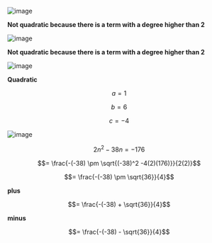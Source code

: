 ![image](https://github.com/user-attachments/assets/d7562184-5eec-432a-ae12-9360a0f78e20)

**Not quadratic because there is a term with a degree higher than 2**


![image](https://github.com/user-attachments/assets/8c15d62f-6677-4f58-8678-dcfeaf9e93be)

**Not quadratic because there is a term with a degree higher than 2**

![image](https://github.com/user-attachments/assets/2e59ac5b-fcf0-4124-a7b3-e36ce68c64a3)

**Quadratic**

$$a = 1$$

$$b = 6$$

$$c = -4$$

![image](https://github.com/user-attachments/assets/0cb4348c-4717-416b-9192-ced414b96624)

$$2n^2 -38n = -176$$

$$=  \frac{-(-38) \pm \sqrt{(-38)^2 -4(2)(176)}}{2(2)}$$

$$=  \frac{-(-38) \pm \sqrt{36}}{4}$$

**plus**

$$=  \frac{-(-38) + \sqrt{36}}{4}$$

**minus**

$$=  \frac{-(-38) - \sqrt{36}}{4}$$
